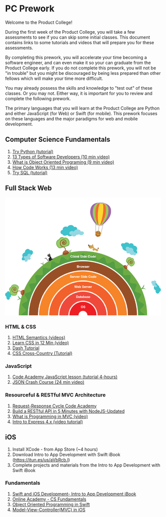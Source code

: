 # PC Prework

Welcome to the Product College!

During the first week of the Product College, you will take a few assessments to see if you can skip some initial classes. This document contains links to some tutorials and videos that will prepare you for these assessments.

By completing this prework, you will accelerate your time becoming a software engineer, and can even make it so your can graduate from the Product College early. If you do not complete this prework, you will not be "in trouble" but you might be discouraged by being less prepared than other fellows which will make your time more difficult.

You may already possess the skills and knowledge to "test out" of these classes. Or you may not. Either way, it is important for you to review and complete the following prework.

The primary languages that you will learn at the Product College are Python and either JavaScript (for Web) or Swift (for mobile). This prework focuses on these languages and the major paradigms for web and mobile development.

## Computer Science Fundamentals

1. [Try Python (tutorial)](https://www.codeschool.com/courses/try-python)
1. [13 Types of Software Developers (10 min video)](https://www.youtube.com/watch?v=_9ZS6q4996g&t=499s)
1. [What is Object Oriented Programing (9 min video)](https://www.youtube.com/watch?v=HUlHun5a430&list=PLVpAurZqkV67DYxp5L8bx1g1yzE2hTe8m&index=7)
1. [How Code Works (13 min video)](https://www.youtube.com/watch?v=HI0KumcNTak&list=PLVpAurZqkV67DYxp5L8bx1g1yzE2hTe8m)
1. [Try SQL (tutorial)](https://www.codeschool.com/courses/try-sql)

## Full Stack Web

![Outside In](assets/outside-in.png)

### HTML & CSS

1. [HTML Semantics (videos)](https://www.youtube.com/playlist?list=PLWjCJDeWfDdc0Sp_DinOWnodw3KnWCwc1)
1. [Learn CSS in 12 Min (video)](https://www.youtube.com/watch?v=0afZj1G0BIE)
1. [Dash Tutorial](https://dash.generalassemb.ly/)
1. [CSS Cross-Country (Tutorial)](https://www.codeschool.com/courses/css-cross-country)

### JavaScript

1. [Code Academy JavaScript lesson (tutorial 4-hours)](https://www.codecademy.com/learn/javascript)
1. [JSON Crash Course (24 min video)](https://www.youtube.com/watch?v=wI1CWzNtE-M)

### Resourceful & RESTful MVC Architecture

1. [Request-Response Cycle Code Academy](https://www.codecademy.com/articles/request-response-cycle-static)
1. [Build a RESTful API in 5 Minutes with NodeJS-Updated](https://www.youtube.com/watch?v=p-x6WdwaJco)
1. [What is Programming in MVC (video)](https://www.youtube.com/watch?v=1IsL6g2ixak)
1. [Intro to Express 4.x (video tutorial)](https://www.youtube.com/watch?v=FL1-0uTOYSM&index=20&list=PLNcEnkMSwDUkPTztJ8zEJsuTOMdxZshO8)

## iOS

1. Install XCode - from App Store (~4 hours)
1. Download Intro to App Development with Swift iBook (https://itun.es/us/aVbRcb.l)
1. Complete projects and materials from the Intro to App Development with Swift iBook

### Fundamentals

1. [Swift and iOS Development- Intro to App Development iBook](https://itun.es/us/aVbRcb.l)
1. [Online Academy - CS Fundamentals](https://www.makeschool.com/academy)
1. [Object Oriented Programming in Swift](https://www.raywenderlich.com/160728/object-oriented-programming-swift)
1. [Model-View-Controller(MVC) in iOS](https://www.youtube.com/watch?v=Zud56x_VYvs)


